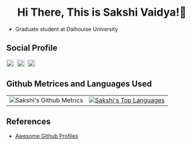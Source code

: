 <h1 align="center">Hi There, This is Sakshi Vaidya!👋</h1>

- Graduate student at Dalhouise University

## Social Profile
[<img src='https://cdn.jsdelivr.net/npm/simple-icons@3.0.1/icons/gmail.svg' alt='gmail' height='20'>](mailto:vaidyasakshi434@gmail.com)&nbsp;&nbsp;[<img src='https://cdn.jsdelivr.net/npm/simple-icons@3.0.1/icons/github.svg' alt='github' height='20'>](https://github.com/sakshi-124)&nbsp;&nbsp;[<img src='https://cdn.jsdelivr.net/npm/simple-icons@3.0.1/icons/linkedin.svg' alt='linkedin' height='20'>](https://www.linkedin.com/in/sakshi124/)

## Github Metrices and Languages Used
<div align="center">
<table>
<tbody>
<tr>
  <!-- <td style="text-align:center"><img src="https://metrics.lecoq.io/sakshi-124" alt="Sakshi's Github Metrics" /></td> -->
  <td style="text-align:center"><img src = "https://github-readme-stats.vercel.app/api?username=sakshi-124&&show_icons=true&title_color=000000&icon_color=000000&text_color=000000&bg_color=ffffff" alt="Sakshi's Github Metrics"></td>

  <td style="text-align:center"><a href="https://github.com/anuraghazra/github-readme-stats"><img align="center" src="https://github-readme-stats-git-masterrstaa-rickstaa.vercel.app/api/top-langs/?username=sakshi-124&theme=buefy&hide_border=true" alt="Sakshi's Top Languages"/></a></td>
</tr>
</tbody>
</table>
</div>

## References
- [Awesome Github Profiles](https://github.com/abhisheknaiidu/awesome-github-profile-readme)
